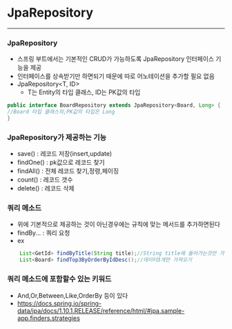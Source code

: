 # JpaRepository
___
### JpaRepository
+ 스프링 부트에서는 기본적인 CRUD가 가능하도록 JpaRepository 인터페이스 기능을 제공
+ 인터페이스를 상속받기만 하면되기 때문에 따로 어노테이션을 추가할 필요 없음
+ JpaRepository<T, ID>
    + T는 Entity의 타입 클래스, ID는 PK값의 타입
```java
public interface BoardRepository extends JpaRepository<Board, Long> {
//Board 타입 클래스의,PK값의 타입은 Long
}
```
### JpaRepository가 제공하는 기능
+ save() : 레코드 저장(insert,update)
+ findOne() : pk값으로 레코드 찾기
+ findAll() : 전체 레코드 찾기,정령,페이징
+ count() : 레코드 갯수
+ delete() : 레코드 삭제

### 쿼리 메소드
+ 위에 기본적으로 제공하는 것이 아닌경우에는 규칙에 맞는 메서드를 추가하면된다
+ findBy... : 쿼리 요청
+ ex
```java
    List<GetId> findByTitle(String title);//String title에 들어가는것만 가지고옴
    List<Board> findTop3ByOrderByIdDesc();//데이터3개만 가져오기
```
### 쿼리 메소드에 포함할수 있는 키워드
+ And,Or,Between,Like,OrderBy 등이 있다
+ https://docs.spring.io/spring-data/jpa/docs/1.10.1.RELEASE/reference/html/#jpa.sample-app.finders.strategies